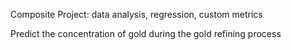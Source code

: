 Composite Project: data analysis, regression, custom metrics

Predict the concentration of gold during the gold refining process